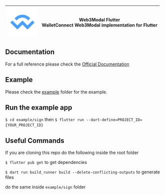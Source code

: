 |![wc](assets/png/logo_wc.png)|Web3Modal Flutter<br />WalletConnect Web3Modal implementation for Flutter|
|----|-----|

## Documentation

For a full reference please check the [Official Documentation](http://docs.walletconnect.com/2.0/web3modal/flutter/installation)

## Example

Please check the [example](example/sign/) folder for the example.

## Run the example app

`$ cd example/sign` then `$ flutter run --dart-define=PROJECT_ID={YOUR_PROJECT_ID}`

## Useful Commands

If you are cloning this repo do the following inside the root folder

`$ flutter pub get` to get dependencies

`$ dart run build_runner build --delete-conflicting-outputs` to generate files

do the same inside `example/sign` folder
